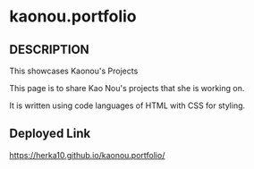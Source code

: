 # kaonou.portfolio

## DESCRIPTION 

This showcases Kaonou's Projects 

This page is to share Kao Nou's projects that she is working on. 

It is written using code languages of HTML with CSS for styling. 

## Deployed Link

https://herka10.github.io/kaonou.portfolio/
